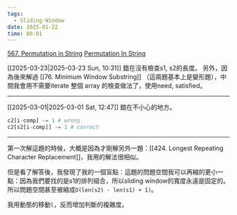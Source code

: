 ```yaml
---
tags:
  - Sliding-Window
date: 2025-01-22
time: 00:01
---
```

[567. Permutation in String](https://leetcode.com/problems/permutation-in-string/)
[Permutation In String](https://neetcode.io/problems/permutation-string)

[[2025-03-23|2025-03-23 Sun, 10:31]]
錯在沒有檢查s1, s2的長度。
另外，因為後來解過 [[76. Minimum Window Substring]] （這兩題基本上是變形題），中間我會用不需要iterate 整個 array 的檢查做法了，使用need, satisfied。

---

[[2025-03-01|2025-03-01 Sat, 12:47]]
錯在不小心的地方。 
```python
c2[i-comp] -= 1 # wrong
c2[s2[i-comp]] -= 1 # correct
```

---

第一次解這題的時候，大概是因為才剛解另外一題：[[424. Longest Repeating Character Replacement]]，我用的解法很相似。

但是看了解答後，我發現了我的一個盲點：這題的問題空間我可以再縮的更小一點：因為我們要找的是s1的排列組合，所以sliding window的寬度永遠是固定的。
所以問題空間甚至被縮成`O(len(s2) - len(s1) + 1)`。

我用動態的移動`l`，反而增加判斷的複雜度。